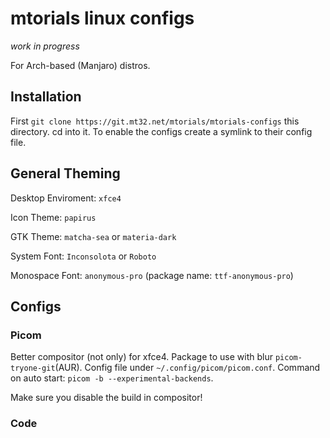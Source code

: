 # mtorials linux configs

*work in progress*

For Arch-based (Manjaro) distros.

## Installation

First `git clone https://git.mt32.net/mtorials/mtorials-configs` this directory.
cd into it.
To enable the configs create a symlink to their config file.

## General Theming

Desktop Enviroment: `xfce4`

Icon Theme: `papirus`

GTK Theme: `matcha-sea` or `materia-dark`

System Font: `Inconsolota` or `Roboto`

Monospace Font: `anonymous-pro` (package name: `ttf-anonymous-pro`)

## Configs

### Picom

Better compositor (not only) for xfce4. Package to use with blur `picom-tryone-git`(AUR). Config file under `~/.config/picom/picom.conf`.
Command on auto start: `picom -b --experimental-backends`.

Make sure you disable the build in compositor!

### Code

